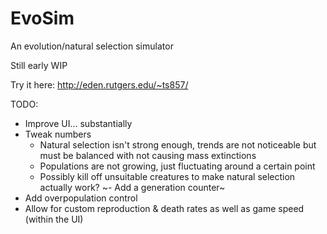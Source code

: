 # EvoSim
An evolution/natural selection simulator

Still early WIP

Try it here: http://eden.rutgers.edu/~ts857/

TODO:
- Improve UI... substantially
- Tweak numbers
  - Natural selection isn't strong enough, trends are not noticeable but must be balanced with not causing mass extinctions
  - Populations are not growing, just fluctuating around a certain point
  - Possibly kill off unsuitable creatures to make natural selection actually work?
~- Add a generation counter~
- Add overpopulation control
- Allow for custom reproduction & death rates as well as game speed (within the UI)
